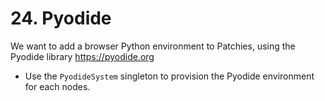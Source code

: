 # 24. Pyodide

We want to add a browser Python environment to Patchies, using the Pyodide library <https://pyodide.org>

- Use the `PyodideSystem` singleton to provision the Pyodide environment for each nodes.
